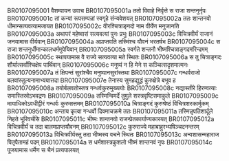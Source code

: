 BR0107095001	वैशम्पायन उवाच
BR0107095001a	ततो विवाहे निर्वृत्ते स राजा शन्तनुर्नृपः
BR0107095001c	तां कन्यां रूपसम्पन्नां स्वगृहे संन्यवेशयत्
BR0107095002a	ततः शान्तनवो धीमान्सत्यवत्यामजायत
BR0107095002c	वीरश्चित्राङ्गदो नाम वीर्येण मनुजानति
BR0107095003a	अथापरं महेष्वासं सत्यवत्यां पुनः प्रभुः
BR0107095003c	विचित्रवीर्यं राजानं जनयामास वीर्यवान्
BR0107095004a	अप्राप्तवति तस्मिंश्च यौवनं भरतर्षभ
BR0107095004c	स राजा शन्तनुर्धीमान्कालधर्ममुपेयिवान्
BR0107095005a	स्वर्गते शन्तनौ भीष्मश्चित्राङ्गदमरिन्दमम्
BR0107095005c	स्थापयामास वै राज्ये सत्यवत्या मते स्थितः
BR0107095006a	स तु चित्राङ्गदः शौर्यात्सर्वांश्चिक्षेप पार्थिवान्
BR0107095006c	मनुष्यं न हि मेने स कञ्चित्सदृशमात्मनः
BR0107095007a	तं क्षिपन्तं सुरांश्चैव मनुष्यानसुरांस्तथा
BR0107095007c	गन्धर्वराजो बलवांस्तुल्यनामाभ्ययात्तदा
BR0107095007e	तेनास्य सुमहद्युद्धं कुरुक्षेत्रे बभूव ह
BR0107095008a	तयोर्बलवतोस्तत्र गन्धर्वकुरुमुख्ययोः
BR0107095008c	नद्यास्तीरे हिरण्वत्याः समास्तिस्रोऽभवद्रणः
BR0107095009a	तस्मिन्विमर्दे तुमुले शस्त्रवृष्टिसमाकुले
BR0107095009c	मायाधिकोऽवधीद्वीरं गन्धर्वः कुरुसत्तमम्
BR0107095010a	चित्राङ्गदं कुरुश्रेष्ठं विचित्रशरकार्मुकम्
BR0107095010c	अन्ताय कृत्वा गन्धर्वो दिवमाचक्रमे ततः
BR0107095011a	तस्मिन्नृपतिशार्दूले निहते भूरिवर्चसि
BR0107095011c	भीष्मः शान्तनवो राजन्प्रेतकार्याण्यकारयत्
BR0107095012a	विचित्रवीर्यं च तदा बालमप्राप्तयौवनम्
BR0107095012c	कुरुराज्ये महाबाहुरभ्यषिञ्चदनन्तरम्
BR0107095013a	विचित्रवीर्यस्तु तदा भीष्मस्य वचने स्थितः
BR0107095013c	अन्वशासन्महाराज पितृपैतामहं पदम्
BR0107095014a	स धर्मशास्त्रकुशलो भीष्मं शान्तनवं नृपः
BR0107095014c	पूजयामास धर्मेण स चैनं प्रत्यपालयत्
